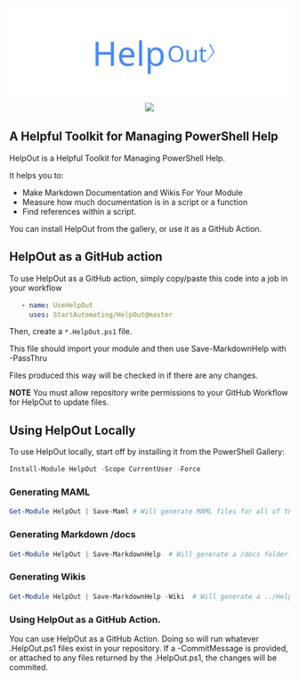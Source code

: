 ﻿<div align='center'>
<img src='Assets/HelpOut.svg' alt='HelpOut' />
<a href='https://www.powershellgallery.com/packages/HelpOut/'>
<img src='https://img.shields.io/powershellgallery/dt/HelpOut' />
</a>
</div>

## A Helpful Toolkit for Managing PowerShell Help

HelpOut is a Helpful Toolkit for Managing PowerShell Help.

It helps you to:

* Make Markdown Documentation and Wikis For Your Module
* Measure how much documentation is in a script or a function
* Find references within a script.

You can install HelpOut from the gallery, or use it as a GitHub Action.

## HelpOut as a GitHub action

To use HelpOut as a GitHub action, simply copy/paste this code into a job in your workflow

~~~yaml
   - name: UseHelpOut
     uses: StartAutomating/HelpOut@master
~~~

Then, create a `*.HelpOut.ps1` file.

This file should import your module and then use Save-MarkdownHelp with -PassThru

Files produced this way will be checked in if there are any changes.

**NOTE** You must allow repository write permissions to your GitHub Workflow for HelpOut to update files.

## Using HelpOut Locally

To use HelpOut locally, start off by installing it from the PowerShell Gallery:

~~~PowerShell
Install-Module HelpOut -Scope CurrentUser -Force
~~~

### Generating MAML
~~~PowerShell
Get-Module HelpOut | Save-Maml # Will generate MAML files for all of the commands in HelpOut
~~~

### Generating Markdown /docs
~~~PowerShell
Get-Module HelpOut | Save-MarkdownHelp  # Will generate a /docs folder containing markdown help (interlinked for GitHub Pages)
~~~

### Generating Wikis
~~~PowerShell
Get-Module HelpOut | Save-MarkdownHelp -Wiki  # Will generate a ../HelpOut.wiki folder containing markdown help (interlinked for wikis)
~~~


### Using HelpOut as a GitHub Action.

You can use HelpOut as a GitHub Action.  Doing so will run whatever .HelpOut.ps1 files exist in your repository.  If a -CommitMessage is provided, or attached to any files returned by the .HelpOut.ps1, the changes will be commited.
